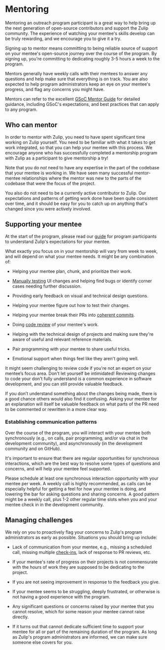# Mentoring

Mentoring an outreach program participant is a great way to help bring up the
next generation of open-source contributors and support the Zulip community. The
experience of watching your mentee's skills develop can be truly rewarding, and
we encourage you to give it a try.

Signing up to mentor means committing to being reliable source of support on your
mentee's open-source journey over the course of the program. By signing up,
you're committing to dedicating roughly 3-5 hours a week to the program.

Mentors generally have weekly calls with their mentees to answer any questions
and help make sure that everything is on track. You are also expected to help
program administrators keep an eye on your mentee's progress, and flag any
concerns you might have.

Mentors can refer to the excellent [GSoC Mentor
Guide](https://google.github.io/gsocguides/mentor/) for detailed guidance,
including GSoC's expectations, and best practices that can apply to any program.

## Who can mentor

In order to mentor with Zulip, you need to have spent significant time working
on Zulip yourself. You need to be familiar with what it takes to get work
integrated, so that you can help your mentee with this process. We encourage
anyone who has successfully completed a mentorship program with Zulip as a
participant to give mentorship a try!

Note that you do _not_ need to have any expertise in the part of the
codebase that your mentee is working in. We have seen many successful
mentor-mentee relationships where the mentor was new to the parts of
the codebase that were the focus of the project.

You also do not need to be a currently active contributor to Zulip. Our
expectations and patterns of getting work done have been quite consistent over
time, and it should be easy for you to catch up on anything that's changed since
you were actively involved.

## Supporting your mentee

At the start of the program, please read our [guide](experience.md) for program
participants to understand Zulip's expectations for your mentee.

What exactly you focus on in your mentorship will vary from week to week, and
will depend on what your mentee needs. It might be any combination of:

- Helping your mentee plan, chunk, and prioritize their work.

- [Manually testing](../contributing/code-reviewing.md#manual-testing) UI
  changes and helping find bugs or identify corner cases needing
  further discussion.

- Providing early feedback on visual and technical design questions.

- Helping your mentee figure out how to test their changes.

- Helping your mentee break their PRs into [coherent
  commits](../contributing/commit-discipline.md).

- Doing [code review](../contributing/code-reviewing.md) of your
  mentee's work.

- Helping with the technical design of projects and making sure
  they're aware of useful and relevant reference materials.

- Pair programming with your mentee to share useful tricks.

- Emotional support when things feel like they aren't going well.

It might seem challenging to review code if you're not an expert on
your mentee’s focus area. Don't let yourself be intimidated!
Reviewing changes to code your don't fully understand is a common
experience in software development, and you can still provide valuable
feedback.

If you don’t understand something about the changes being made, there
is a good chance others would also find it confusing. Asking your
mentee for an explanation will itself be valuable feedback on what
parts of the PR need to be commented or rewritten in a more clear way.

### Establishing communication patterns

Over the course of the program, you will interact with your mentee both
synchronously (e.g., on calls, pair programming, and/or via chat in the
development community), and asynchronously (in the development community and on
GitHub).

It's important to ensure that there are regular opportunities for synchronous
interactions, which are the best way to resolve some types of questions and
concerns, and will help your mentee feel supported.

Please schedule at least one synchronous interaction opportunity with your
mentee per week. A weekly call is highly recommended, as calls can be especially
helpful for getting a feel for how your mentee is doing, and lowering the bar
for asking questions and sharing concerns. A good pattern might be a weekly
call, plus 1-2 other regular time slots when you and your mentee check in in the
development community.

## Managing challenges

We rely on you to proactively flag your concerns to Zulip's program
administrators as early as possible. Situations you should bring up include:

- Lack of communication from your mentee, e.g., missing a scheduled call,
  missing multiple [check-ins](./experience.md#communication-and-check-ins), lack
  of response to PR reviews, etc.

- If your mentee's rate of progress on their projects is not commensurate with
  the hours of work they are supposed to be dedicating to the project.

- If you are not seeing improvement in response to the feedback you give.

- If your mentee seems to be struggling, deeply frustrated, or otherwise is not
  having a good experience with the program.

- Any significant questions or concerns raised by your mentee that you cannot
  resolve, which for some reason your mentee cannot raise directly.

- If it turns out that cannot dedicate sufficient time to support your mentee
  for all or part of the remaining duration of the program. As long as Zulip's
  program administrators are informed, we can make sure someone else covers for
  you.

